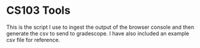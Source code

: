 # CS103 Tools

This is the script I use to ingest the output of the browser console and then generate the csv to send to gradescope. I have also included an example csv file for reference. 
